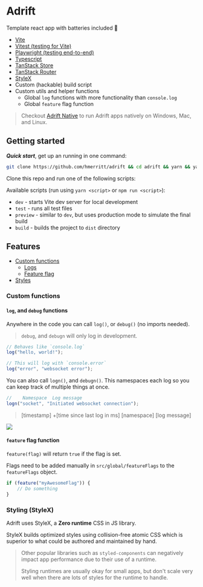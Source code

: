 # Adrift

Template react app with batteries included 🔋

-   [Vite](https://vitejs.dev)
-   [Vitest (testing for Vite)](https://vitest.dev/)
-   [Playwright (testing end-to-end)](https://playwright.dev)
-   [Typescript](https://www.typescriptlang.org)
-   [TanStack Store](https://tanstack.com/store/latest)
-   [TanStack Router](https://tanstack.com/router/latest)
-   [StyleX](https://stylexjs.com/)
-   Custom (hackable) build script
-   Custom utils and helper functions
    -   Global `log` functions with more functionality than `console.log`
    -   Global `feature` flag function

> Checkout [Adrift Native](https://github.com/hmerritt/adrift-native) to run Adrift apps natively on Windows, Mac, and Linux.

## Getting started

**_Quick start_**, get up an running in one command:

```bash
git clone https://github.com/hmerritt/adrift && cd adrift && yarn && yarn dev
```

Clone this repo and run one of the following scripts:

Available scripts (run using `yarn <script>` or `npm run <script>`):

-   `dev` - starts Vite dev server for local development
-   `test` - runs all test files
-   `preview` - similar to `dev`, but uses production mode to simulate the final build
-   `build` - builds the project to `dist` directory

## Features

-   [Custom functions](#custom-functions)
    -   [Logs](#log-and-debug-functions)
    -   [Feature flag](#feature-flag-function)
-   [Styles](#styling-stylex)

### Custom functions

#### `log`, and `debug` functions

Anywhere in the code you can call `log()`, or `debug()` (no imports needed).

> `debug`, and `debugn` will only log in development.

```js
// Behaves like `console.log`
log("hello, world!");

// This will log with `console.error`
log("error", "websocket error");
```

You can also call `logn()`, and `debugn()`. This namespaces each log so you can keep track of multiple things at once.

```js
//    Namespace  Log message
logn("socket", "Initiated websocket connection");
```

> [timestamp] +[time since last log in ms] [namespace] [log message]

![](https://i.imgur.com/VlkNmdi.png)

#### `feature` flag function

`feature(flag)` will return `true` if the flag is set.

Flags need to be added manually in `src/global/featureFlags` to the `featureFlags` object.

```js
if (feature("myAwesomeFlag")) {
	// Do something
}
```

### Styling (StyleX)

Adrift uses StyleX, a **Zero runtime** CSS in JS library.

StyleX builds optimized styles using collision-free atomic CSS which is superior to what could be authored and maintained by hand.

> Other popular libraries such as `styled-components` can negatively impact app performance due to their use of a runtime.
>
> Styling runtimes are usually okay for small apps, but don't scale very well when there are lots of styles for the runtime to handle.
